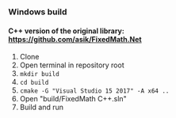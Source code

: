 ### Windows build 

#### C++ version of the original library: https://github.com/asik/FixedMath.Net

1) Clone
2) Open terminal in repository root
3) `mkdir build`
4) `cd build`
5) `cmake -G "Visual Studio 15 2017" -A x64 ..`
6) Open "build/FixedMath C++.sln"
7) Build and run
